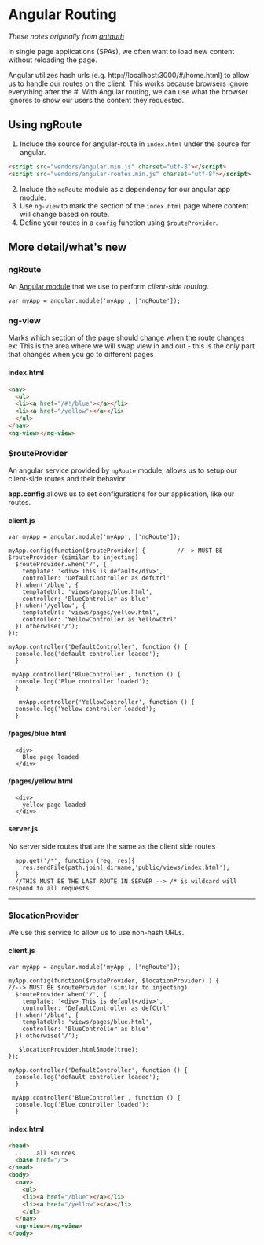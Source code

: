 # Angular Routing

_These notes originally from [antauth](https://github.com/antauth)_

In single page applications (SPAs), we often want to load new content without reloading the page.

Angular utilizes hash urls (e.g. http://localhost:3000/#/home.html) to allow us to handle our routes on the client. This works because browsers ignore everything after the #. With Angular routing, we can use what the browser ignores to show our users the content they requested.

## Using ngRoute

1. Include the source for angular-route in `index.html` under the source for angular.
```html
<script src="vendors/angular.min.js" charset="utf-8"></script>
<script src="vendors/angular-routes.min.js" charset="utf-8"></script>
```
2. Include the `ngRoute` module as a dependency for our angular app module.   
3. Use `ng-view` to mark the section of the `index.html` page where content will change based on route.
4. Define your routes  in a `config` function using `$routeProvider`.

## More detail/what's new

### ngRoute
An [Angular module](https://www.npmjs.com/package/angular-route) that we use to perform *client-side routing*.

```JS
var myApp = angular.module('myApp', ['ngRoute']);
```

### ng-view
Marks which section of the page should change when the route changes
ex: This is the area where we will swap view in and out - this is the only part that changes when you go to different pages

#### index.html
```HTML
<nav>  
  <ul>
  <li><a href="/#!/blue"></a></li>
  <li><a href="/yellow"></a></li>
  </ul>
</nav>
<ng-view></ng-view>
```

### $routeProvider
An angular service provided by `ngRoute` module, allows us to setup our client-side routes and their behavior.

**app.config** allows us to set configurations for our application, like our routes.

#### client.js
```JS
var myApp = angular.module('myApp', ['ngRoute']);

myApp.config(function($routeProvider) {         //--> MUST BE $routeProvider (similar to injecting)
  $routeProvider.when('/', {
    template: '<div> This is default</div>',
    controller: 'DefaultController as defCtrl'
  }).when('/blue', {
    templateUrl: 'views/pages/blue.html',
    controller: 'BlueController as blue'
  }).when('/yellow', {
    templateUrl: 'views/pages/yellow.html',
    controller: 'YellowController as YellowCtrl'
  }).otherwise('/');
});

myApp.controller('DefaultController', function () {
  console.log('default controller loaded');
  }
  
 myApp.controller('BlueController', function () {
  console.log('Blue controller loaded');
  }
  
   myApp.controller('YellowController', function () {
  console.log('Yellow controller loaded');
  }

```

#### /pages/blue.html
```
  <div>
    Blue page loaded
  </div>
```

#### /pages/yellow.html
```
  <div>
    yellow page loaded
  </div>
```

#### server.js
No server side routes that are the same as the client side routes
```JS
  app.get('/*', function (req, res){
    res.sendFile(path.join(_dirname,'public/views/index.html');
  }
  //THIS MUST BE THE LAST ROUTE IN SERVER --> /* is wildcard will respond to all requests
```

----
### $locationProvider
We use this service to allow us to use non-hash URLs.

#### client.js
```JS
var myApp = angular.module('myApp', ['ngRoute']);

myApp.config(function($routeProvider, $locationProvider) ) {         //--> MUST BE $routeProvider (similar to injecting)
  $routeProvider.when('/', {
    template: '<div> This is default</div>',
    controller: 'DefaultController as defCtrl'
  }).when('/blue', {
    templateUrl: 'views/pages/blue.html',
    controller: 'BlueController as blue'
  }).otherwise('/');
  
   $locationProvider.html5mode(true); 
});

myApp.controller('DefaultController', function () {
  console.log('default controller loaded');
  }
  
 myApp.controller('BlueController', function () {
  console.log('Blue controller loaded');
  }

```

#### index.html
```HTML
<head>
  ......all sources
  <base href="/">
</head>
<body>
  <nav>  
    <ul>
    <li><a href="/blue"></a></li>
    <li><a href="/yellow"></a></li>
    </ul>
  </nav>
  <ng-view></ng-view>
</body>
```
